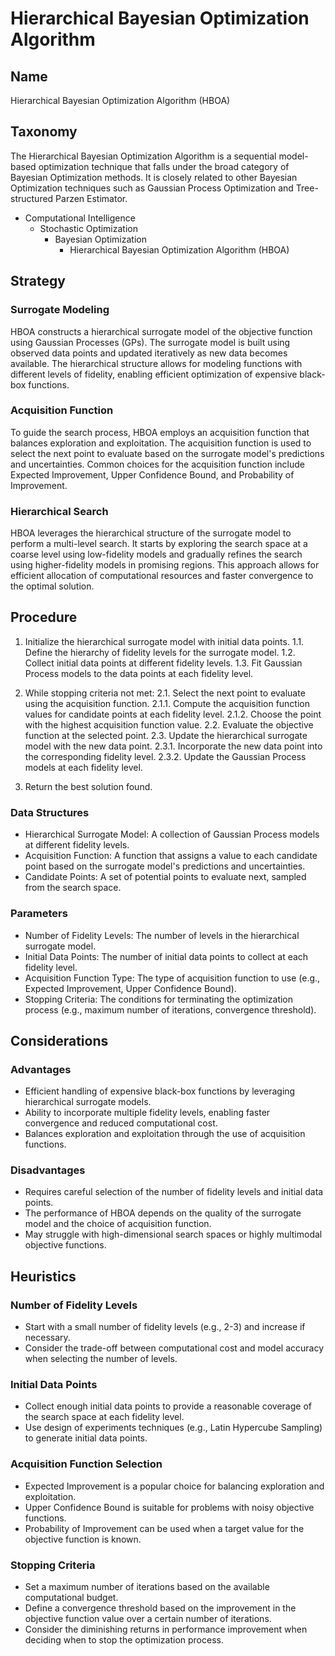 # Hierarchical Bayesian Optimization Algorithm

## Name

Hierarchical Bayesian Optimization Algorithm (HBOA)

## Taxonomy

The Hierarchical Bayesian Optimization Algorithm is a sequential model-based optimization technique that falls under the broad category of Bayesian Optimization methods. It is closely related to other Bayesian Optimization techniques such as Gaussian Process Optimization and Tree-structured Parzen Estimator.

- Computational Intelligence
  - Stochastic Optimization
    - Bayesian Optimization
      - Hierarchical Bayesian Optimization Algorithm (HBOA)

## Strategy

### Surrogate Modeling

HBOA constructs a hierarchical surrogate model of the objective function using Gaussian Processes (GPs). The surrogate model is built using observed data points and updated iteratively as new data becomes available. The hierarchical structure allows for modeling functions with different levels of fidelity, enabling efficient optimization of expensive black-box functions.

### Acquisition Function

To guide the search process, HBOA employs an acquisition function that balances exploration and exploitation. The acquisition function is used to select the next point to evaluate based on the surrogate model's predictions and uncertainties. Common choices for the acquisition function include Expected Improvement, Upper Confidence Bound, and Probability of Improvement.

### Hierarchical Search

HBOA leverages the hierarchical structure of the surrogate model to perform a multi-level search. It starts by exploring the search space at a coarse level using low-fidelity models and gradually refines the search using higher-fidelity models in promising regions. This approach allows for efficient allocation of computational resources and faster convergence to the optimal solution.

## Procedure

1. Initialize the hierarchical surrogate model with initial data points.
   1.1. Define the hierarchy of fidelity levels for the surrogate model.
   1.2. Collect initial data points at different fidelity levels.
   1.3. Fit Gaussian Process models to the data points at each fidelity level.

2. While stopping criteria not met:
   2.1. Select the next point to evaluate using the acquisition function.
       2.1.1. Compute the acquisition function values for candidate points at each fidelity level.
       2.1.2. Choose the point with the highest acquisition function value.
   2.2. Evaluate the objective function at the selected point.
   2.3. Update the hierarchical surrogate model with the new data point.
       2.3.1. Incorporate the new data point into the corresponding fidelity level.
       2.3.2. Update the Gaussian Process models at each fidelity level.

3. Return the best solution found.

### Data Structures

- Hierarchical Surrogate Model: A collection of Gaussian Process models at different fidelity levels.
- Acquisition Function: A function that assigns a value to each candidate point based on the surrogate model's predictions and uncertainties.
- Candidate Points: A set of potential points to evaluate next, sampled from the search space.

### Parameters

- Number of Fidelity Levels: The number of levels in the hierarchical surrogate model.
- Initial Data Points: The number of initial data points to collect at each fidelity level.
- Acquisition Function Type: The type of acquisition function to use (e.g., Expected Improvement, Upper Confidence Bound).
- Stopping Criteria: The conditions for terminating the optimization process (e.g., maximum number of iterations, convergence threshold).

## Considerations

### Advantages

- Efficient handling of expensive black-box functions by leveraging hierarchical surrogate models.
- Ability to incorporate multiple fidelity levels, enabling faster convergence and reduced computational cost.
- Balances exploration and exploitation through the use of acquisition functions.

### Disadvantages

- Requires careful selection of the number of fidelity levels and initial data points.
- The performance of HBOA depends on the quality of the surrogate model and the choice of acquisition function.
- May struggle with high-dimensional search spaces or highly multimodal objective functions.

## Heuristics

### Number of Fidelity Levels

- Start with a small number of fidelity levels (e.g., 2-3) and increase if necessary.
- Consider the trade-off between computational cost and model accuracy when selecting the number of levels.

### Initial Data Points

- Collect enough initial data points to provide a reasonable coverage of the search space at each fidelity level.
- Use design of experiments techniques (e.g., Latin Hypercube Sampling) to generate initial data points.

### Acquisition Function Selection

- Expected Improvement is a popular choice for balancing exploration and exploitation.
- Upper Confidence Bound is suitable for problems with noisy objective functions.
- Probability of Improvement can be used when a target value for the objective function is known.

### Stopping Criteria

- Set a maximum number of iterations based on the available computational budget.
- Define a convergence threshold based on the improvement in the objective function value over a certain number of iterations.
- Consider the diminishing returns in performance improvement when deciding when to stop the optimization process.


